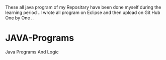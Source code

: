 These all java  program of my Repositary  have been done myself  during the learning period ..I wrote all program on Eclipse and then upload on Git Hub One by One ..

# JAVA-Programs
Java Programs And Logic
